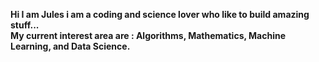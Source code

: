 <b>Hi I am Jules i  am a coding and science lover who like to build amazing  stuff...</b><br>
<b>My current interest area are : Algorithms, Mathematics, Machine Learning, and Data Science.</b>
